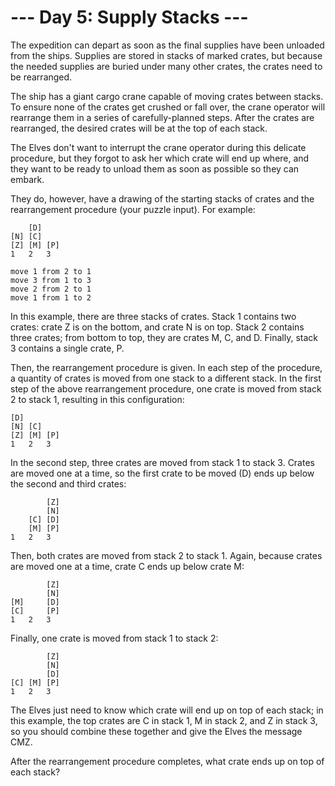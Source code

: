 ﻿# --- Day 5: Supply Stacks ---

The expedition can depart as soon as the final supplies have been unloaded from the ships. Supplies are stored in stacks
of marked crates, but because the needed supplies are buried under many other crates, the crates need to be rearranged.

The ship has a giant cargo crane capable of moving crates between stacks. To ensure none of the crates get crushed or
fall over, the crane operator will rearrange them in a series of carefully-planned steps. After the crates are
rearranged, the desired crates will be at the top of each stack.

The Elves don't want to interrupt the crane operator during this delicate procedure, but they forgot to ask her which
crate will end up where, and they want to be ready to unload them as soon as possible so they can embark.

They do, however, have a drawing of the starting stacks of crates and the rearrangement procedure (your puzzle input).
For example:

```
    [D]    
[N] [C]    
[Z] [M] [P]
1   2   3
```

```
move 1 from 2 to 1
move 3 from 1 to 3
move 2 from 2 to 1
move 1 from 1 to 2

```

In this example, there are three stacks of crates. Stack 1 contains two crates: crate Z is on the bottom, and crate N is
on top. Stack 2 contains three crates; from bottom to top, they are crates M, C, and D. Finally, stack 3 contains a
single crate, P.

Then, the rearrangement procedure is given. In each step of the procedure, a quantity of crates is moved from one stack
to a different stack. In the first step of the above rearrangement procedure, one crate is moved from stack 2 to stack
1, resulting in this configuration:

```
[D]        
[N] [C]    
[Z] [M] [P]
1   2   3
```

In the second step, three crates are moved from stack 1 to stack 3. Crates are moved one at a time, so the first crate
to be moved (D) ends up below the second and third crates:

```
        [Z]
        [N]
    [C] [D]
    [M] [P]
1   2   3

```
Then, both crates are moved from stack 2 to stack 1. Again, because crates are moved one at a time, crate C ends up
below crate M:

```
        [Z]
        [N]
[M]     [D]
[C]     [P]
1   2   3
```

Finally, one crate is moved from stack 1 to stack 2:

```
        [Z]
        [N]
        [D]
[C] [M] [P]
1   2   3
```

The Elves just need to know which crate will end up on top of each stack; in this example, the top crates are C in stack
1, M in stack 2, and Z in stack 3, so you should combine these together and give the Elves the message CMZ.

After the rearrangement procedure completes, what crate ends up on top of each stack?